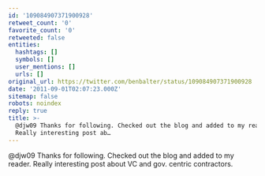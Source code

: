```yaml
---
id: '109084907371900928'
retweet_count: '0'
favorite_count: '0'
retweeted: false
entities:
  hashtags: []
  symbols: []
  user_mentions: []
  urls: []
original_url: https://twitter.com/benbalter/status/109084907371900928
date: '2011-09-01T02:07:23.000Z'
sitemap: false
robots: noindex
reply: true
title: >-
  @djw09 Thanks for following. Checked out the blog and added to my reader.
  Really interesting post ab…
---
```


@djw09 Thanks for following. Checked out the blog and added to my reader. Really interesting post about VC and gov. centric contractors.